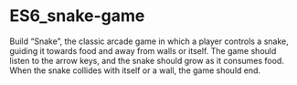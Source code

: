 # ES6_snake-game

Build “Snake”, the classic arcade game in which a player controls a snake, guiding it towards
food and away from walls or itself. The game should listen to the arrow keys, and the snake
should grow as it consumes food. When the snake collides with itself or a wall, the game should
end.
